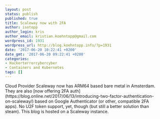 ```yaml
---
layout: post
status: publish
published: true
title: Scaleway now with 2FA
author: isotopp
author_login: kris
author_email: kristian.koehntopp@gmail.com
wordpress_id: 1931
wordpress_url: http://blog.koehntopp.info/?p=1931
date: '2017-06-20 10:22:41 +0200'
date_gmt: '2017-06-20 09:22:41 +0200'
categories:
- Hackerterrorcybercyber
- Containers and Kubernetes
tags: []
---
```

<p>Cloud Provider Scaleway now has ARM64 based bare metal in Amsterdam. They are also [now offering 2FA auth](https://blog.online.net/2017/06/13/introducing-two-factor-authentication-on-scaleway/) based on Google Authenticator (or other, compatible 2FA apps). No U2F token support, yet, though (but still a better solution than steam). This blog is hosted on a Scaleway instance.</p>

